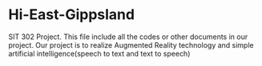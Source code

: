 # Hi-East-Gippsland
SIT 302 Project. 
This file include all the codes or other documents in our project.
Our project is to realize Augmented Reality technology and simple artificial intelligence(speech to text and text to speech)
